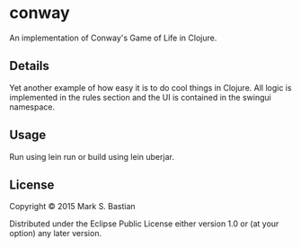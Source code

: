 # conway

An implementation of Conway's Game of Life in Clojure.

## Details

Yet another example of how easy it is to do cool things in Clojure. All logic is implemented in the rules section and 
the UI is contained in the swingui namespace.

## Usage

Run using lein run or build using lein uberjar.

## License

Copyright © 2015 Mark S. Bastian

Distributed under the Eclipse Public License either version 1.0 or (at
your option) any later version.
